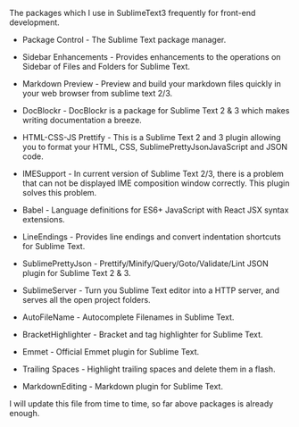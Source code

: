 The packages which I use in SublimeText3 frequently for front-end development.

- Package Control - The Sublime Text package manager.

- Sidebar Enhancements - Provides enhancements to the operations on Sidebar of Files and Folders for Sublime Text.

- Markdown Preview - Preview and build your markdown files quickly in your web browser from sublime text 2/3.

- DocBlockr - DocBlockr is a package for Sublime Text 2 & 3 which makes writing documentation a breeze.

- HTML-CSS-JS Prettify - This is a Sublime Text 2 and 3 plugin allowing you to format your HTML, CSS, SublimePrettyJsonJavaScript and JSON code.

- IMESupport - In current version of Sublime Text 2/3, there is a problem that can not be displayed IME composition window correctly. This plugin solves this problem.

- Babel - Language definitions for ES6+ JavaScript with React JSX syntax extensions.

- LineEndings - Provides line endings and convert indentation shortcuts for Sublime Text.

- SublimePrettyJson - Prettify/Minify/Query/Goto/Validate/Lint JSON plugin for Sublime Text 2 & 3.

- SublimeServer - Turn you Sublime Text editor into a HTTP server, and serves all the open project folders.

- AutoFileName - Autocomplete Filenames in Sublime Text.

- BracketHighlighter - Bracket and tag highlighter for Sublime Text.

- Emmet - Official Emmet plugin for Sublime Text.

- Trailing Spaces - Highlight trailing spaces and delete them in a flash.

- MarkdownEditing - Markdown plugin for Sublime Text.

I will update this file from time to time, so far above packages is already enough.
